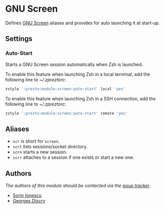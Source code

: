 # GNU Screen

Defines [GNU Screen][1] aliases and provides for auto launching it at start-up.

## Settings

### Auto-Start

Starts a GNU Screen session automatically when Zsh is launched.

To enable this feature when launching Zsh in a local terminal, add the following
line to *~/.zpreztorc*:

```sh
zstyle ':prezto:module:screen:auto-start' local 'yes'
```

To enable this feature when launching Zsh in a SSH connection, add the following
line to *~/.zpreztorc*:

```sh
zstyle ':prezto:module:screen:auto-start' remote 'yes'
```

## Aliases

- `scr` is short for `screen`.
- `scrl` lists sessions/socket directory.
- `scrn` starts a new session.
- `scrr` attaches to a session if one exists or start a new one.

## Authors

*The authors of this module should be contacted via the [issue tracker][2].*

- [Sorin Ionescu](https://github.com/sorin-ionescu)
- [Georges Discry](https://github.com/gdiscry)

[1]: https://www.gnu.org/software/screen/
[2]: https://github.com/sorin-ionescu/prezto/issues
